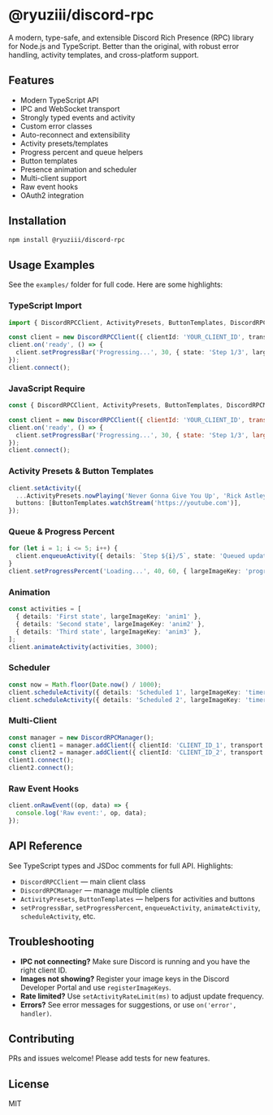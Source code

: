 # @ryuziii/discord-rpc

A modern, type-safe, and extensible Discord Rich Presence (RPC) library for Node.js and TypeScript. Better than the original, with robust error handling, activity templates, and cross-platform support.

## Features
- Modern TypeScript API
- IPC and WebSocket transport
- Strongly typed events and activity
- Custom error classes
- Auto-reconnect and extensibility
- Activity presets/templates
- Progress percent and queue helpers
- Button templates
- Presence animation and scheduler
- Multi-client support
- Raw event hooks
- OAuth2 integration

## Installation
```bash
npm install @ryuziii/discord-rpc
```

## Usage Examples
See the `examples/` folder for full code. Here are some highlights:

### TypeScript Import
```ts
import { DiscordRPCClient, ActivityPresets, ButtonTemplates, DiscordRPCManager } from '@ryuziii/discord-rpc';

const client = new DiscordRPCClient({ clientId: 'YOUR_CLIENT_ID', transport: 'ipc' });
client.on('ready', () => {
  client.setProgressBar('Progressing...', 30, { state: 'Step 1/3', largeImageKey: 'progress' });
});
client.connect();
```

### JavaScript Require
```js
const { DiscordRPCClient, ActivityPresets, ButtonTemplates, DiscordRPCManager } = require('@ryuziii/discord-rpc');

const client = new DiscordRPCClient({ clientId: 'YOUR_CLIENT_ID', transport: 'ipc' });
client.on('ready', () => {
  client.setProgressBar('Progressing...', 30, { state: 'Step 1/3', largeImageKey: 'progress' });
});
client.connect();
```

### Activity Presets & Button Templates
```ts
client.setActivity({
  ...ActivityPresets.nowPlaying('Never Gonna Give You Up', 'Rick Astley'),
  buttons: [ButtonTemplates.watchStream('https://youtube.com')],
});
```

### Queue & Progress Percent
```ts
for (let i = 1; i <= 5; i++) {
  client.enqueueActivity({ details: `Step ${i}/5`, state: 'Queued update', largeImageKey: 'queue' });
}
client.setProgressPercent('Loading...', 40, 60, { largeImageKey: 'progress' });
```

### Animation
```ts
const activities = [
  { details: 'First state', largeImageKey: 'anim1' },
  { details: 'Second state', largeImageKey: 'anim2' },
  { details: 'Third state', largeImageKey: 'anim3' },
];
client.animateActivity(activities, 3000);
```

### Scheduler
```ts
const now = Math.floor(Date.now() / 1000);
client.scheduleActivity({ details: 'Scheduled 1', largeImageKey: 'timer' }, now + 5);
client.scheduleActivity({ details: 'Scheduled 2', largeImageKey: 'timer' }, now + 10);
```

### Multi-Client
```ts
const manager = new DiscordRPCManager();
const client1 = manager.addClient({ clientId: 'CLIENT_ID_1', transport: 'ipc' });
const client2 = manager.addClient({ clientId: 'CLIENT_ID_2', transport: 'ipc' });
client1.connect();
client2.connect();
```

### Raw Event Hooks
```ts
client.onRawEvent((op, data) => {
  console.log('Raw event:', op, data);
});
```

## API Reference
See TypeScript types and JSDoc comments for full API. Highlights:
- `DiscordRPCClient` — main client class
- `DiscordRPCManager` — manage multiple clients
- `ActivityPresets`, `ButtonTemplates` — helpers for activities and buttons
- `setProgressBar`, `setProgressPercent`, `enqueueActivity`, `animateActivity`, `scheduleActivity`, etc.

## Troubleshooting
- **IPC not connecting?** Make sure Discord is running and you have the right client ID.
- **Images not showing?** Register your image keys in the Discord Developer Portal and use `registerImageKeys`.
- **Rate limited?** Use `setActivityRateLimit(ms)` to adjust update frequency.
- **Errors?** See error messages for suggestions, or use `on('error', handler)`.

## Contributing
PRs and issues welcome! Please add tests for new features.

## License
MIT 